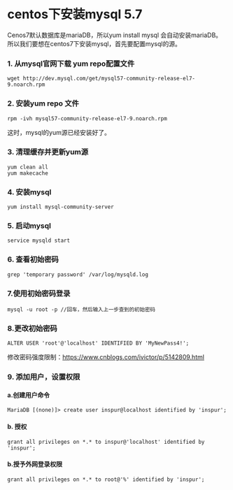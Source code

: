 # centos下安装mysql 5.7

Cenos7默认数据库是mariaDB，所以yum install mysql 会自动安装mariaDB。所以我们要想在centos7下安装mysql，首先要配置mysql的源。



### 1. 从mysql官网下载 yum repo配置文件  

```
wget http://dev.mysql.com/get/mysql57-community-release-el7-9.noarch.rpm
```

### 2. 安装yum repo 文件  

```
rpm -ivh mysql57-community-release-el7-9.noarch.rpm
```

这时，mysql的yum源已经安装好了。

### 3. 清理缓存并更新yum源 

```
yum clean all
yum makecache
```

### 4. 安装mysql 

```
yum install mysql-community-server
```



### 5. 启动mysql 

```
service mysqld start
```



### 6. 查看初始密码 

```
grep 'temporary password' /var/log/mysqld.log
```



### 7.使用初始密码登录 

```
mysql -u root -p //回车，然后输入上一步查到的初始密码
```



### 8.更改初始密码 

```
ALTER USER 'root'@'localhost' IDENTIFIED BY 'MyNewPass4!';
```

修改密码强度限制：https://www.cnblogs.com/ivictor/p/5142809.html

### 9. 添加用户，设置权限

#### a.创建用户命令

```
MariaDB [(none)]> create user inspur@localhost identified by 'inspur';

```

#### b. 授权

```
grant all privileges on *.* to inspur@'localhost' identified by 'inspur';

```

#### b.授予外网登录权限

```
grant all privileges on *.* to root@'%' identified by 'inspur';

```



